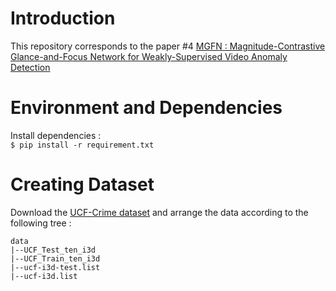 # Introduction
This repository corresponds to the paper #4 [MGFN : Magnitude-Contrastive Glance-and-Focus Network for Weakly-Supervised Video Anomaly Detection](https://arxiv.org/pdf/2211.15098v1.pdf)

# Environment and Dependencies
Install dependencies : <br>
`$ pip install -r requirement.txt `

# Creating Dataset
Download the [UCF-Crime dataset](https://connecthkuhk-my.sharepoint.com/personal/cyxcarol_connect_hku_hk/_layouts/15/onedrive.aspx?id=%2Fpersonal%2Fcyxcarol%5Fconnect%5Fhku%5Fhk%2FDocuments%2FUCF%2DCrime&ga=1) and arrange the data according to the following tree : <br>
```
data
|--UCF_Test_ten_i3d
|--UCF_Train_ten_i3d
|--ucf-i3d-test.list
|--ucf-i3d.list

```
